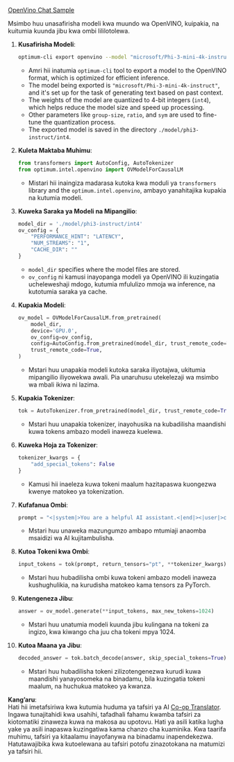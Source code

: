 <!--
CO_OP_TRANSLATOR_METADATA:
{
  "original_hash": "a2a54312eea82ac654fb0f6d39b1f772",
  "translation_date": "2025-05-09T15:59:01+00:00",
  "source_file": "md/02.Application/01.TextAndChat/Phi3/E2E_OpenVino_Chat.md",
  "language_code": "sw"
}
-->
[OpenVino Chat Sample](../../../../../../code/06.E2E/E2E_OpenVino_Chat_Phi3-instruct.ipynb)

Msimbo huu unasafirisha modeli kwa muundo wa OpenVINO, kuipakia, na kuitumia kuunda jibu kwa ombi lililotolewa.

1. **Kusafirisha Modeli**:
   ```bash
   optimum-cli export openvino --model "microsoft/Phi-3-mini-4k-instruct" --task text-generation-with-past --weight-format int4 --group-size 128 --ratio 0.6 --sym --trust-remote-code ./model/phi3-instruct/int4
   ```
   - Amri hii inatumia `optimum-cli` tool to export a model to the OpenVINO format, which is optimized for efficient inference.
   - The model being exported is `"microsoft/Phi-3-mini-4k-instruct"`, and it's set up for the task of generating text based on past context.
   - The weights of the model are quantized to 4-bit integers (`int4`), which helps reduce the model size and speed up processing.
   - Other parameters like `group-size`, `ratio`, and `sym` are used to fine-tune the quantization process.
   - The exported model is saved in the directory `./model/phi3-instruct/int4`.

2. **Kuleta Maktaba Muhimu**:
   ```python
   from transformers import AutoConfig, AutoTokenizer
   from optimum.intel.openvino import OVModelForCausalLM
   ```
   - Mistari hii inaingiza madarasa kutoka kwa moduli ya `transformers` library and the `optimum.intel.openvino`, ambayo yanahitajika kupakia na kutumia modeli.

3. **Kuweka Saraka ya Modeli na Mipangilio**:
   ```python
   model_dir = './model/phi3-instruct/int4'
   ov_config = {
       "PERFORMANCE_HINT": "LATENCY",
       "NUM_STREAMS": "1",
       "CACHE_DIR": ""
   }
   ```
   - `model_dir` specifies where the model files are stored.
   - `ov_config` ni kamusi inayopanga modeli ya OpenVINO ili kuzingatia ucheleweshaji mdogo, kutumia mfululizo mmoja wa inference, na kutotumia saraka ya cache.

4. **Kupakia Modeli**:
   ```python
   ov_model = OVModelForCausalLM.from_pretrained(
       model_dir,
       device='GPU.0',
       ov_config=ov_config,
       config=AutoConfig.from_pretrained(model_dir, trust_remote_code=True),
       trust_remote_code=True,
   )
   ```
   - Mstari huu unapakia modeli kutoka saraka iliyotajwa, ukitumia mipangilio iliyowekwa awali. Pia unaruhusu utekelezaji wa msimbo wa mbali ikiwa ni lazima.

5. **Kupakia Tokenizer**:
   ```python
   tok = AutoTokenizer.from_pretrained(model_dir, trust_remote_code=True)
   ```
   - Mstari huu unapakia tokenizer, inayohusika na kubadilisha maandishi kuwa tokens ambazo modeli inaweza kuelewa.

6. **Kuweka Hoja za Tokenizer**:
   ```python
   tokenizer_kwargs = {
       "add_special_tokens": False
   }
   ```
   - Kamusi hii inaeleza kuwa tokeni maalum hazitapaswa kuongezwa kwenye matokeo ya tokenization.

7. **Kufafanua Ombi**:
   ```python
   prompt = "<|system|>You are a helpful AI assistant.<|end|><|user|>can you introduce yourself?<|end|><|assistant|>"
   ```
   - Mstari huu unaweka mazungumzo ambapo mtumiaji anaomba msaidizi wa AI kujitambulisha.

8. **Kutoa Tokeni kwa Ombi**:
   ```python
   input_tokens = tok(prompt, return_tensors="pt", **tokenizer_kwargs)
   ```
   - Mstari huu hubadilisha ombi kuwa tokeni ambazo modeli inaweza kushughulikia, na kurudisha matokeo kama tensors za PyTorch.

9. **Kutengeneza Jibu**:
   ```python
   answer = ov_model.generate(**input_tokens, max_new_tokens=1024)
   ```
   - Mstari huu unatumia modeli kuunda jibu kulingana na tokeni za ingizo, kwa kiwango cha juu cha tokeni mpya 1024.

10. **Kutoa Maana ya Jibu**:
    ```python
    decoded_answer = tok.batch_decode(answer, skip_special_tokens=True)[0]
    ```
    - Mstari huu hubadilisha tokeni zilizotengenezwa kurudi kuwa maandishi yanayosomeka na binadamu, bila kuzingatia tokeni maalum, na huchukua matokeo ya kwanza.

**Kang’aru**:  
Hati hii imetafsiriwa kwa kutumia huduma ya tafsiri ya AI [Co-op Translator](https://github.com/Azure/co-op-translator). Ingawa tunajitahidi kwa usahihi, tafadhali fahamu kwamba tafsiri za kiotomatiki zinaweza kuwa na makosa au upotovu. Hati ya asili katika lugha yake ya asili inapaswa kuzingatiwa kama chanzo cha kuaminika. Kwa taarifa muhimu, tafsiri ya kitaalamu inayofanywa na binadamu inapendekezwa. Hatutawajibika kwa kutoelewana au tafsiri potofu zinazotokana na matumizi ya tafsiri hii.